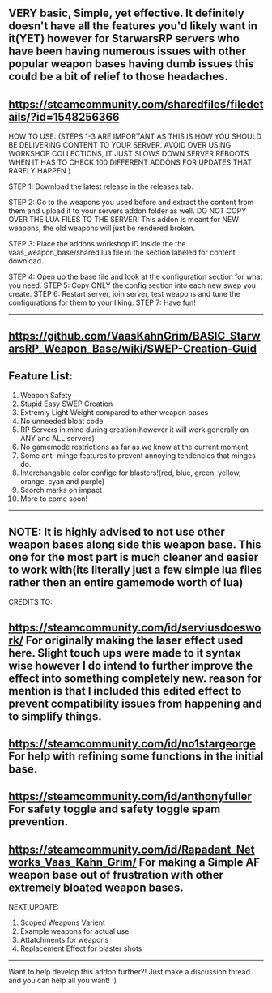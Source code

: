 VERY basic, Simple, yet effective. It definitely doesn't have all the features you'd likely want in it(YET) however for StarwarsRP servers who have been having numerous issues with other popular weapon bases having dumb issues this could be a bit of relief to those headaches.
-----------------------------------------------------------------
https://steamcommunity.com/sharedfiles/filedetails/?id=1548256366
-----------------------------------------------------------------
HOW TO USE:
(STEPS 1-3 ARE IMPORTANT AS THIS IS HOW YOU SHOULD BE DELIVERING CONTENT TO YOUR SERVER. AVOID OVER USING WORKSHOP COLLECTIONS, IT JUST SLOWS DOWN SERVER REBOOTS WHEN IT HAS TO CHECK 100 DIFFERENT ADDONS FOR UPDATES THAT RARELY HAPPEN.)

STEP 1: Download the latest release in the releases tab.

STEP 2: Go to the weapons you used before and extract the content from them and upload it to your servers addon folder as well. DO NOT COPY OVER THE LUA FILES TO THE SERVER! This addon is meant for NEW weapons, the old weapons will just be rendered broken.

STEP 3: Place the addons workshop ID inside the the vaas_weapon_base/shared.lua file in the section labeled for content download.

STEP 4: Open up the base file and look at the configuration section for what you need.
STEP 5: Copy ONLY  the config section into each new swep you create.
STEP 6: Restart server, join server, test weapons and tune the configurations for them to your liking.
STEP 7: Have fun!

------------------------------------------------------
https://github.com/VaasKahnGrim/BASIC_StarwarsRP_Weapon_Base/wiki/SWEP-Creation-Guid
------------------------------------------------------
Feature List:
------------------------------------------------------
  1. Weapon Safety
  2. Stupid Easy SWEP Creation
  3. Extremly Light Weight compared to other weapon bases
  4. No unneeded bloat code
  5. RP Servers in mind during creation(however it will work generally on ANY and ALL servers)
  6. No gamemode restrictions as far as we know at the current moment
  7. Some anti-minge features to prevent annoying tendencies that minges do.
  8. Interchangable color confige for blasters!(red, blue, green, yellow, orange, cyan and purple)
  9. Scorch marks on impact
  10. More to come soon!
------------------------------------------------------
NOTE: It is highly advised to not use other weapon bases along side this weapon base. This one for the most part is much cleaner and easier to work with(its literally just a few simple lua files rather then an entire gamemode worth of lua)
------------------------------------------------------
CREDITS TO:

https://steamcommunity.com/id/serviusdoeswork/ For originally making the laser effect used here. Slight touch ups were made to it syntax wise however I do intend to further improve the effect into something completely new. reason for mention is that I included this edited effect to prevent compatibility issues from happening and to simplify things.
-----------------------------------------------------
https://steamcommunity.com/id/no1stargeorge For help with refining some functions in the initial base.
-----------------------------------------------------
https://steamcommunity.com/id/anthonyfuller For safety toggle and safety toggle spam prevention.
-----------------------------------------------------
https://steamcommunity.com/id/Rapadant_Networks_Vaas_Kahn_Grim/ For making a Simple AF weapon base out of frustration with other extremely bloated weapon bases.
----------------------------------------------------
NEXT UPDATE:
  1. Scoped Weapons Varient
  2. Example weapons for actual use
  3. Attatchments for weapons
  4. Replacement Effect for blaster shots
----------------------------------------------------
Want to help develop this addon further?! Just make a discussion thread and you can help all you want! :)

